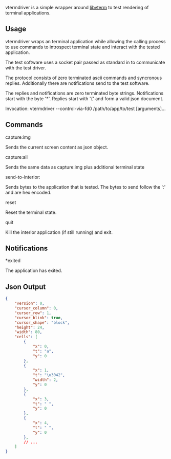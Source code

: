 vtermdriver is a simple wrapper around [libvterm](http://www.leonerd.org.uk/code/libvterm/)
to test rendering of terminal applications.


Usage
-----

vtermdriver wraps an terminal application while allowing the calling process to use
commands to introspect terminal state and interact with the tested application.

The test software uses a socket pair passed as standard in to communicate with the
test driver.

The protocol consists of zero terminated ascii commands and syncronous replies. Additionally
there are notifications send to the test software.

The replies and notifications are zero terminated byte strings. Notifications start with the
byte '*'. Replies start with '{' and form a valid json document.

Invocation: vtermdriver --control-via-fd0 /path/to/app/to/test [arguments]...

Commands
--------

capture:img

Sends the current screen content as json object.

capture:all

Sends the same data as capture:img plus additional terminal state

send-to-interior:

Sends bytes to the application that is tested. The bytes to send follow the ':' and are hex
encoded.

reset

Reset the terminal state.

quit

Kill the interior application (if still running) and exit.


Notifications
-------------

*exited

The application has exited.


Json Output
-----------

```json
{
    "version": 0,
    "cursor_column": 0,
    "cursor_row": 1,
    "cursor_blink": true,
    "cursor_shape": "block",
    "height": 24,
    "width": 80,
    "cells": [
        {
            "x": 0,
            "t": "a",
            "y": 0
        },
        {
            "x": 1,
            "t": "\u3042",
            "width": 2,
            "y": 0
        },
        {
            "x": 3,
            "t": " ",
            "y": 0
        },
        {
            "x": 4,
            "t": " ",
            "y": 0
        },
        // ...
    ]
}

```
